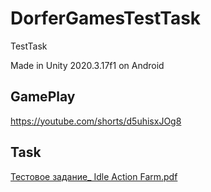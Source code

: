 # DorferGamesTestTask
TestTask

Made in Unity 2020.3.17f1 on Android

## GamePlay
https://youtube.com/shorts/d5uhisxJOg8

## Task
[Тестовое задание_ Idle Action Farm.pdf](https://github.com/ZZZDanil/DorferGamesTestTask/files/9306589/_.Idle.Action.Farm.pdf)
